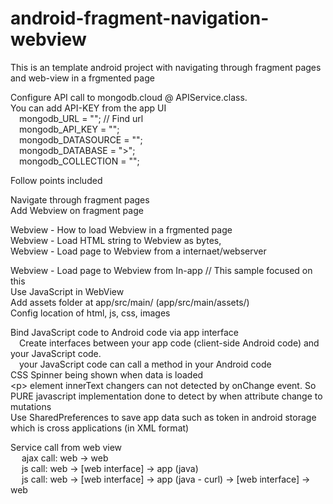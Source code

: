 # android-fragment-navigation-webview
This is an template android project with navigating through fragment pages and web-view in a frgmented page

Configure API call to mongodb.cloud @ APIService.class.<br />
You can add API-KEY from the app UI<br />
         &emsp;mongodb_URL = "<URL>"; // Find url<br />
         &emsp;mongodb_API_KEY = "<API-KEY>";<br />
         &emsp;mongodb_DATASOURCE = "<DATASOURCE>";<br />
         &emsp;mongodb_DATABASE = "<DATABASE>>";<br />
         &emsp;mongodb_COLLECTION = "<COLLECTION>";<br />
         
<P>Follow points included</p>
<P>
Navigate through fragment pages<br />
Add Webview on fragment page
</p>

<p>
Webview - How to load Webview in a frgmented page<br />
Webview - Load HTML string to Webview as bytes,<br />
Webview - Load page to Webview from a internaet/webserver<br />
</p>

<p>
Webview - Load page to Webview from In-app  // This sample focused on this<br />
Use JavaScript in WebView<br />
Add assets folder at app/src/main/ (app/src/main/assets/)<br />
Config location of html, js, css, images
</p>
<p>
Bind JavaScript code to Android code via app interface<br />
  &emsp;Create interfaces between your app code (client-side Android code) and your JavaScript code.<br />
  &emsp;your JavaScript code can call a method in your Android code <br />
CSS Spinner being shown when data is loaded<br />
&lt;p&gt; element innerText changers can not detected by onChange event. So PURE javascript implementation done to detect by when attribute change to mutations<br />
Use SharedPreferences to save app data such as token in android storage which is cross applications (in XML format)<br />
</p>
<p>
Service call from web view<br />  
  &emsp; ajax call:  web -> web<br />
  &emsp; js call: web -> [web interface] -> app (java)<br />
  &emsp; js call: web -> [web interface] -> app (java - curl) -> [web interface]  -> web
</p>  
